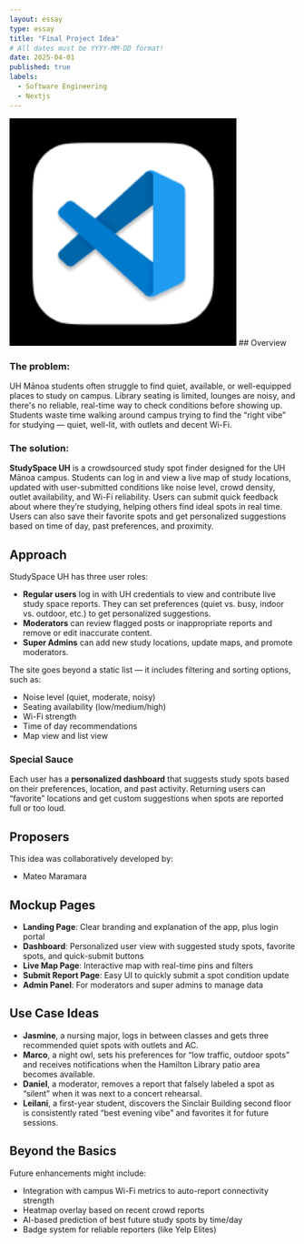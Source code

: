 ```yaml
---
layout: essay
type: essay
title: "Final Project Idea"
# All dates must be YYYY-MM-DD format!
date: 2025-04-01
published: true
labels:
  - Software Engineering
  - Nextjs
---
```

<img width="400px" class="rounded float-start pe-4" src="../img/vs.png">
## Overview

### The problem:
UH Mānoa students often struggle to find quiet, available, or well-equipped places to study on campus. Library seating is limited, lounges are noisy, and there's no reliable, real-time way to check conditions before showing up. Students waste time walking around campus trying to find the “right vibe” for studying — quiet, well-lit, with outlets and decent Wi-Fi.

### The solution:
**StudySpace UH** is a crowdsourced study spot finder designed for the UH Mānoa campus. Students can log in and view a live map of study locations, updated with user-submitted conditions like noise level, crowd density, outlet availability, and Wi-Fi reliability. Users can submit quick feedback about where they’re studying, helping others find ideal spots in real time. Users can also save their favorite spots and get personalized suggestions based on time of day, past preferences, and proximity.

## Approach

StudySpace UH has three user roles:

- **Regular users** log in with UH credentials to view and contribute live study space reports. They can set preferences (quiet vs. busy, indoor vs. outdoor, etc.) to get personalized suggestions.
- **Moderators** can review flagged posts or inappropriate reports and remove or edit inaccurate content.
- **Super Admins** can add new study locations, update maps, and promote moderators.

The site goes beyond a static list — it includes filtering and sorting options, such as:
- Noise level (quiet, moderate, noisy)
- Seating availability (low/medium/high)
- Wi-Fi strength
- Time of day recommendations
- Map view and list view

### Special Sauce
Each user has a **personalized dashboard** that suggests study spots based on their preferences, location, and past activity. Returning users can “favorite” locations and get custom suggestions when spots are reported full or too loud.

## Proposers
This idea was collaboratively developed by:
- Mateo Maramara

## Mockup Pages
- **Landing Page**: Clear branding and explanation of the app, plus login portal
- **Dashboard**: Personalized user view with suggested study spots, favorite spots, and quick-submit buttons
- **Live Map Page**: Interactive map with real-time pins and filters
- **Submit Report Page**: Easy UI to quickly submit a spot condition update
- **Admin Panel**: For moderators and super admins to manage data

## Use Case Ideas
- **Jasmine**, a nursing major, logs in between classes and gets three recommended quiet spots with outlets and AC.
- **Marco**, a night owl, sets his preferences for “low traffic, outdoor spots” and receives notifications when the Hamilton Library patio area becomes available.
- **Daniel**, a moderator, removes a report that falsely labeled a spot as “silent” when it was next to a concert rehearsal.
- **Leilani**, a first-year student, discovers the Sinclair Building second floor is consistently rated “best evening vibe” and favorites it for future sessions.

## Beyond the Basics
Future enhancements might include:
- Integration with campus Wi-Fi metrics to auto-report connectivity strength
- Heatmap overlay based on recent crowd reports
- AI-based prediction of best future study spots by time/day
- Badge system for reliable reporters (like Yelp Elites)


